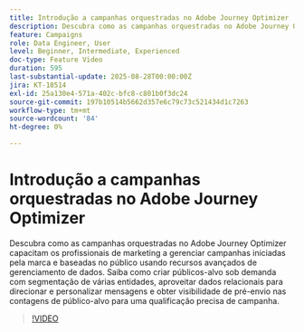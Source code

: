 ```yaml
---
title: Introdução a campanhas orquestradas no Adobe Journey Optimizer
description: Descubra como as campanhas orquestradas no Adobe Journey Optimizer capacitam os profissionais de marketing a gerenciar campanhas iniciadas pela marca e baseadas no público usando recursos avançados de gerenciamento de dados.
feature: Campaigns
role: Data Engineer, User
level: Beginner, Intermediate, Experienced
doc-type: Feature Video
duration: 595
last-substantial-update: 2025-08-28T00:00:00Z
jira: KT-18514
exl-id: 25a130e4-571a-402c-bfc8-c801b0f3dc24
source-git-commit: 197b10514b5662d357e6c79c73c521434d1c7263
workflow-type: tm+mt
source-wordcount: '84'
ht-degree: 0%

---
```


# Introdução a campanhas orquestradas no Adobe Journey Optimizer

Descubra como as campanhas orquestradas no Adobe Journey Optimizer capacitam os profissionais de marketing a gerenciar campanhas iniciadas pela marca e baseadas no público usando recursos avançados de gerenciamento de dados. Saiba como criar públicos-alvo sob demanda com segmentação de várias entidades, aproveitar dados relacionais para direcionar e personalizar mensagens e obter visibilidade de pré-envio nas contagens de público-alvo para uma qualificação precisa de campanha.

>[!VIDEO](https://video.tv.adobe.com/v/3471538/?learn=on&enablevpops)
